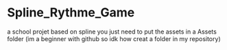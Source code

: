 # Spline_Rythme_Game
a school projet based on spline
you just need to put the assets in a Assets folder (im a beginner with github so idk how creat a folder in my repository)
